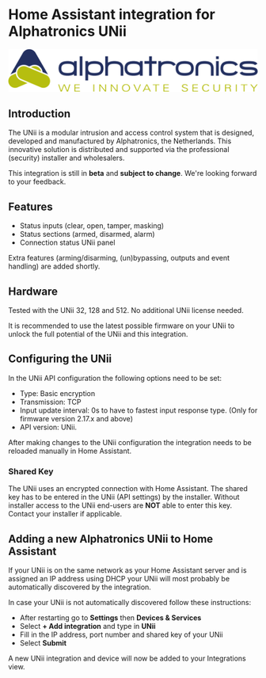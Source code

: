 # Home Assistant integration for Alphatronics UNii

![logo](https://raw.githubusercontent.com/unii-security/homeassistant-unii/main/logo.png)

## Introduction

The UNii is a modular intrusion and access control system that is designed, developed and manufactured by Alphatronics, the Netherlands. This innovative solution is distributed and supported via the professional (security) installer and wholesalers.

This integration is still in **beta** and **subject to change**. We're looking forward to your feedback.

## Features

- Status inputs (clear, open, tamper, masking)
- Status sections (armed, disarmed, alarm) 
- Connection status UNii panel

Extra features (arming/disarming, (un)bypassing, outputs and event handling) are added shortly.

## Hardware

Tested with the UNii 32, 128 and 512. No additional UNii license needed.

It is recommended to use the latest possible firmware on your UNii to unlock the full potential of the UNii and this integration.

## Configuring the UNii

In the UNii API configuration the following options need to be set:

- Type: Basic encryption
- Transmission: TCP
- Input update interval: 0s to have to fastest input response type. (Only for firmware version 2.17.x and above)
- API version: UNii.

After making changes to the UNii configuration the integration needs to be reloaded manually in Home Assistant.

### Shared Key

The UNii uses an encrypted connection with Home Assistant. The shared key has to be entered in the UNii (API settings) by the installer. Without installer access to the UNii end-users are **NOT** able to enter this key. Contact your installer if applicable.

##  Adding a new Alphatronics UNii to Home Assistant

If your UNii is on the same network as your Home Assistant server and is assigned an IP address using DHCP your UNii will most probably be automatically discovered by the integration.

In case your UNii is not automatically discovered follow these instructions:

- After restarting go to **Settings** then **Devices & Services**
- Select **+ Add integration** and type in **UNii**
- Fill in the IP address, port number and shared key of your UNii
- Select **Submit**

A new UNii integration and device will now be added to your Integrations view.
